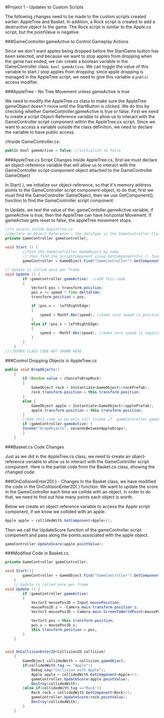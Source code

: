 $$$$#Project 1 - Updates to Custom Scripts

The following changes need to be made to the custom scripts created earlier: AppleTree and Basket.  In addition, a Rock script is created to add a destructive object to the game. The Rock script is similar to the Apple.cs script, but the pointValue is negative.  

###GameController.gameActive to Control Gameplay Actions 

Since we don't want apples being dropped before the StartGame button has been selected, and because we want to stop apples from dropping when the game has ended, we can create a boolean variable in the GameController class: `bool gameActive`.  We can toggle the value of this variable to start / stop apples from dropping; since apple dropping is managed in the AppleTree script, we need to give this variable a `public` access modifier.  

###AppleTree - No Tree Movement unless gameActive is true

We need to modify the AppleTree.cs class to make sure the AppleTree gameObject doesn't move until the StartButton is clicked.  We do this by checking whether GameController.gameActive is true or false.  First we need to create a script Object-Reference variable to allow us to interact with the GameController script component within the AppleTree.cs script.  Since we want to access a variable outside the class definition, we need to declare the variable to have public access.

//Inside GameController.cs:

```java
public bool gameActive = false; //initialize to false
```

###AppleTree.cs Script Changes
Inside AppleTree.cs, first we must declare an object-reference variable that will allow us to interact with the GameController script-component object attached to the GameController GameObject

In Start( ), we initialize our object-reference, so that it's memory address points to the GameController script component-object, to do that, first we must find the GameController GameObject, then we use GetComponent<T>(); function to find the GameController script component.

In Update, we test the value of the: gameContoller.gameActive variable, if gameActive is true, then the AppleTree can have horizontal Movement.  If gameActive gets reset to false, the appleTree movement stops.


```java
//To access inside AppleTree.cs
//declare an Object Reference - the dataType is the GameController Class Name
private GameController gameController;  
 
void Start () {  
        //find the GameController GameObject by name
        // then find the ScriptComponent using GetComponent<T>( ); function
        gameController = GameObject.Find("GameController").GetComponent<GameController>();

// Update is called once per frame
void Update () {
        if (gameController.gameActive)  //add this code
        {
            Vector3 pos = transform.position;
            pos.x += speed * Time.deltaTime;
            transform.position = pos;

            if (pos.x < -leftRightEdge)
            {
                speed = Mathf.Abs(speed); //make sure speed is positive
            }
            else if (pos.x > leftRightEdge)
            {
                speed = -Mathf.Abs(speed); //make sure speed is negative
            }
        }
	}
////OTHER CLASS CODE NOT SHOWN HERE
```

 ###Control Dropping Objects in AppleTree.cs 

```java
public void DropObjects()
    {
        if (Random.value < chanceToDropRock)
        {
            GameObject rock = Instantiate<GameObject>(rockPrefab);
            rock.transform.position = this.transform.position;
        }
        else { 
            GameObject apple = Instantiate<GameObject>(applePrefab);
            apple.transform.position = this.transform.position;
        }
        //Add this code so we only call Invoke if  gameController.gameActive is true.
        if (gameController.gameActive) { 
        Invoke("DropObjects", secondsBetweenAppleDrops);
        }
    }

```

###Basket.cs Code Changes

Just as we did in the AppleTree.cs class, we need to create an object-reference variable to allow us to interact with the GameController script component.  Here is the partial code from the Basket.cs class, showing the changed code:

###OnCollisionEnter2D( ) - Changes
In the Basket class, we have modified the code in the OnCollisionEnter2D( ) function.  We want to update the score in the GameController each time we collide with an object, in order to do that, we need to find out how many points each object is worth.  

Below we create an object reference variable to access the Apple script component, if we know we collided with an apple.


```java
Apple apple = collidedWith.GetComponent<Apple>(); 
```

Then we call the UpdateScore function of the gameController script component and pass along the points associated with the apple object.


```java
gameController.UpdateScore(apple.pointValue);
```


###Modified Code in Basket.cs 
   
```java
private GameController gameController;

void Start(){
        gameController = GameObject.Find("GameController").GetComponent<GameController>();
    }
	// Update is called once per frame
void Update () {
        if (gameController.gameActive)
        {
            Vector3 mousePos2D = Input.mousePosition;
            mousePos2D.z = -Camera.main.transform.position.z;
            Vector3 mousePos3D = Camera.main.ScreenToWorldPoint(mousePos2D);

            Vector3 pos = this.transform.position;
            pos.x = mousePos3D.x;
            this.transform.position = pos;
        }
	}


void OnCollisionEnter2D(Collision2D collision)
    {
        GameObject collidedWith = collision.gameObject;
        if(collidedWith.tag == "Apple"){
            Debug.Log("Collision with Apple");
            Apple apple = collidedWith.GetComponent<Apple>();
            gameController.UpdateScore(apple.pointValue);
            Destroy(collidedWith);
        }else if(collidedWith.tag =="Rock"){
            Rock rock = collidedWith.GetComponent<Rock>();
            gameController.UpdateScore(rock.pointValue);
            Destroy(collidedWith);
        }
    }	 
```

